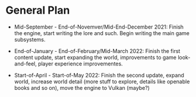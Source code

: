 # General Plan

- Mid-September - End-of-Novemver/Mid-End-December 2021:
  Finish the engine, start writing the lore and such.
  Begin writing the main game subsystems.

- End-of-January - End-of-February/Mid-March 2022:
  Finish the first content update, start expanding the world,
  improvements to game look-and-feel, player experience improvementes.

- Start-of-April - Start-of-May 2022:
  Finish the second update, expand world, increase world detail
  (more stuff to explore, details like openable books and so on),
  move the engine to Vulkan (maybe?)
